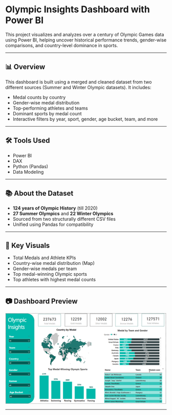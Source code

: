 # Olympic Insights Dashboard with Power BI

This project visualizes and analyzes over a century of Olympic Games data using Power BI, helping uncover historical performance trends, gender-wise comparisons, and country-level dominance in sports.

---

## 📊 Overview

This dashboard is built using a merged and cleaned dataset from two different sources (Summer and Winter Olympic datasets). It includes:

- Medal counts by country
- Gender-wise medal distribution
- Top-performing athletes and teams
- Dominant sports by medal count
- Interactive filters by year, sport, gender, age bucket, team, and more

---

## 🛠 Tools Used

- Power BI
- DAX
- Python (Pandas)
- Data Modeling

---

## 📚 About the Dataset

- **124 years of Olympic History** (till 2020)
- **27 Summer Olympics** and **22 Winter Olympics**
- Sourced from two structurally different CSV files
- Unified using Pandas for compatibility

---

## 📌 Key Visuals

- Total Medals and Athlete KPIs
- Country-wise medal distribution (Map)
- Gender-wise medals per team
- Top medal-winning Olympic sports
- Top athletes with highest medal counts


---

## 📷 Dashboard Preview

![Dashboard Preview](Dashboard.png)

---

